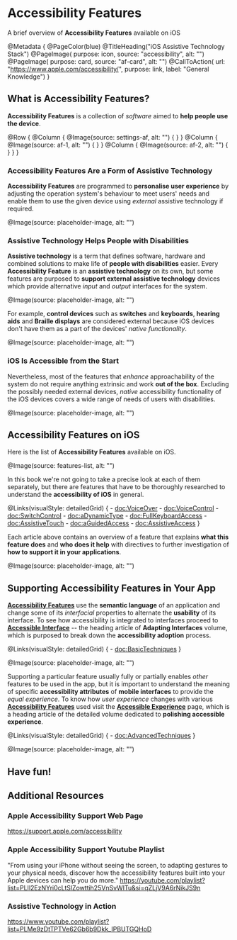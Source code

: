 # Accessibility Features

A brief overview of **Accessibility Features** available on iOS

@Metadata {
    @PageColor(blue)
    @TitleHeading("iOS Assistive Technology Stack")
    @PageImage(
               purpose: icon, 
               source: "accessibility", 
               alt: "")
    @PageImage(
               purpose: card, 
               source: "af-card", 
               alt: "")
    @CallToAction(
                url: "https://www.apple.com/accessibility/",
                purpose: link, 
                label: "General Knowledge")
}

## What is Accessibility Features?
**Accessibility Features** is a collection of *software* aimed to **help people use the device**. 

@Row {
    @Column {
       @Image(source: settings-af, alt: "") {
       }
    }
   @Column {
      @Image(source: af-1, alt: "") {
      }
   }
   @Column {
      @Image(source: af-2, alt: "") {
      }
   }
}

### Accessibility Features Are a Form of Assistive Technology
**Accessibility Features** are programmed to **personalise user experience** by adjusting the operation system's behaviour to meet users' needs and enable them to use the given device using *external* assistive technology if required. 

@Image(source: placeholder-image, alt: "")


### Assistive Technology Helps People with Disabilities
**Assistive technology** is a term that defines software, hardware and combined solutions to make life of **people with disabilities** easier. Every **Accessibility Feature** is an **assistive technology** on its own, but some features are purposed to **support external assistive technology** devices which provide alternative *input* and *output* interfaces for the system. 

@Image(source: placeholder-image, alt: "")

For example, **control devices** such as **switches** and **keyboards**, **hearing aids** and **Braille displays** are considered external because iOS devices don't have them as a part of the devices' *native functionality*. 

@Image(source: placeholder-image, alt: "")

### iOS Is Accessible from the Start
Nevertheless, most of the features that *enhance* approachability of the system do not require anything extrinsic and work **out of the box**. Excluding the possibly needed external devices, *native* accessibility functionality of the iOS devices covers a wide range of needs of users with disabilities.  

@Image(source: placeholder-image, alt: "")

## Accessibility Features on iOS
Here is the list of **Accessibility Features** available on iOS. 

@Image(source: features-list, alt: "")


In this book we're not going to take a precise look at each of them separately, but there are features that have to be thoroughly researched to understand the **accessibility of iOS** in general. 

@Links(visualStyle: detailedGrid) {
    - <doc:VoiceOver>
    - <doc:VoiceControl>
    - <doc:SwitchControl>
    - <doc:aDynamicType>
    - <doc:FullKeyboardAccess>
    - <doc:AssistiveTouch>
    - <doc:aGuidedAccess>
    - <doc:AssistiveAccess>
}

Each article above contains an overview of a feature that explains **what this feature does** and **who does it help** with directives to further investigation of **how to support it in your applications**. 

@Image(source: placeholder-image, alt: "")

## Supporting Accessibility Features in Your App

[**Accessibility Features**](<doc:AccessibilityFeatures>) use the **semantic language** of an application and change some of its *interfacial* properties to alternate the **usability** of its interface. To see how accessibility is integrated to interfaces proceed to [**Accessible Interface**](<doc:BasicTechniques>) -- the heading article of **Adapting Interfaces** volume, which is purposed to break down the **accessibility adoption** process.

@Links(visualStyle: detailedGrid) {
    - <doc:BasicTechniques>
}

@Image(source: placeholder-image, alt: "")

Supporting a particular feature usually fully or partially enables *other* features to be used in the app, but it is important to understand the meaning of specific **accessibility attributes** of **mobile interfaces** to provide the *equal experience*. To know how *user experience* changes with various [**Accessibility Features**](<doc:AccessibilityFeatures>) used visit the [**Accessible Experience**](<doc:AdvancedTechniques>) page, which is a heading article of the detailed volume dedicated to **polishing accessible experience**.

@Links(visualStyle: detailedGrid) {
    - <doc:AdvancedTechniques>
}

@Image(source: placeholder-image, alt: "")

## Have fun!

## Additional Resources 

### Apple Accessibility Support Web Page
https://support.apple.com/accessibility

### Apple Accessibility Support Youtube Playlist
"From using your iPhone without seeing the screen, to adapting gestures to your physical needs, discover how the accessibility features built into your Apple devices can help you do more."
https://youtube.com/playlist?list=PLIl2EzNYri0cLtSlZowttih25VnSvWITu&si=qZLjV9A6rNikJS9n

### Assistive Technology in Action
https://www.youtube.com/playlist?list=PLMe9zDtTPTVe62Gb6b9Dkk_IPBUTGQHoD


